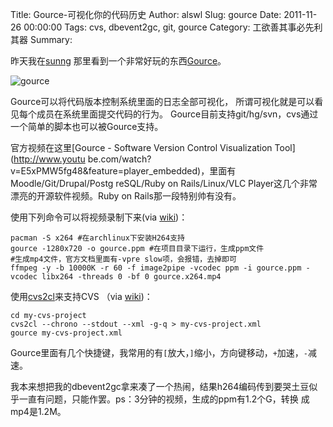 Title: Gource-可视化你的代码历史
Author: alswl
Slug: gource
Date: 2011-11-26 00:00:00
Tags: cvs, dbevent2gc, git, gource
Category: 工欲善其事必先利其器
Summary: 

昨天我在[sunng](http://sunng.info/blog/2011/10/clojalk-scm-visualization/)
那里看到一个非常好玩的东西[Gource](http://code.google.com/p/gource/)。

![gource](http://upload-log4d.qiniudn.com/2011/11/gource-logo.png)

Gource可以将代码版本控制系统里面的日志全部可视化， 所谓可视化就是可以看见每个成员在系统里面提交代码的行为。
Gource目前支持git/hg/svn，cvs通过一个简单的脚本也可以被Gource支持。

官方视频在这里[Gource - Software Version Control Visualization Tool](http://www.youtu
be.com/watch?v=E5xPMW5fg48&feature=player_embedded)，里面有Moodle/Git/Drupal/Postg
reSQL/Ruby on Rails/Linux/VLC Player这几个非常漂亮的开源软件视频。Ruby on Rails那一段特别帅有没有。

使用下列命令可以将视频录制下来(via [wiki](http://code.google.com/p/gource/wiki/Videos))：

    
    pacman -S x264 #在archlinux下安装H264支持
    gource -1280x720 -o gource.ppm #在项目目录下运行，生成ppm文件
    #生成mp4文件，官方文档里面有-vpre slow项，会报错，去掉即可
    ffmpeg -y -b 10000K -r 60 -f image2pipe -vcodec ppm -i gource.ppm -vcodec libx264 -threads 0 -bf 0 gource.x264.mp4

使用[cvs2cl](http://www.red-bean.com/cvs2cl/)来支持CVS （via
[wiki](http://code.google.com/p/gource/wiki/CVS))：

    
    cd my-cvs-project
    cvs2cl --chrono --stdout --xml -g-q > my-cvs-project.xml
    gource my-cvs-project.xml

Gource里面有几个快捷键，我常用的有`[`放大，`]`缩小，方向键移动，`+`加速，`-`减速。

我本来想把我的dbevent2gc拿来凑了一个热闹，结果h264编码传到要哭土豆似乎一直有问题，只能作罢。ps：3分钟的视频，生成的ppm有1.2个G，转换
成mp4是1.2M。

